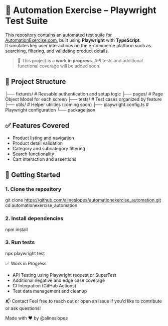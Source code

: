 # 🧪 Automation Exercise – Playwright Test Suite

This repository contains an automated test suite for [AutomationExercise.com](https://automationexercise.com), built using **Playwright** with **TypeScript**.  
It simulates key user interactions on the e-commerce platform such as searching, filtering, and validating product details.

> 🚧 This project is a **work in progress**. API tests and additional functional coverage will be added soon.

## 📂 Project Structure

├── fixtures/ # Reusable authentication and setup logic
├── pages/ # Page Object Model for each screen
├── tests/ # Test cases organized by feature
├── utils/ # Helper utilities (coming soon)
├── playwright.config.ts # Playwright configuration
└── package.json

## ✅ Features Covered

- Product listing and navigation
- Product detail validation
- Category and subcategory filtering
- Search functionality
- Cart interaction and assertions

## 🚀 Getting Started

### 1. Clone the repository
git clone https://github.com/alineslopes/automationexercise_automation.git
cd automationexercise_automation

### 2. Install dependencies
npm install

### 3. Run tests
npx playwright test

📈 Work in Progress
 - API Testing using Playwright request or SuperTest
 - Additional negative and edge case coverage
 - CI Integration (GitHub Actions)
 - Test data management and cleanup

📬 Contact
Feel free to reach out or open an issue if you'd like to contribute or ask questions!

Made with ❤️ by @alineslopes
